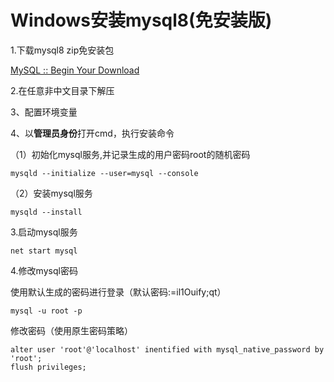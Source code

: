 # Windows安装mysql8(免安装版)

1.下载mysql8 zip免安装包

[MySQL :: Begin Your Download](https://dev.mysql.com/downloads/file/?id=511178)

2.在任意非中文目录下解压

3、配置环境变量

4、以**管理员身份**打开cmd，执行安装命令

（1）初始化mysql服务,并记录生成的用户密码root的随机密码

```shell
mysqld --initialize --user=mysql --console
```

（2）安装mysql服务

```shell
mysqld --install
```

3.启动mysql服务

```shell
net start mysql
```

4.修改mysql密码

使用默认生成的密码进行登录（默认密码:=il1Ouify;qt）

```shell
mysql -u root -p
```

修改密码（使用原生密码策略）

```shell
alter user 'root'@'localhost' inentified with mysql_native_password by 'root';
flush privileges;
```

